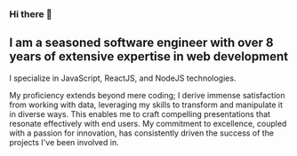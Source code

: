 ### Hi there 👋
## I am a seasoned software engineer with over 8 years of extensive expertise in web development
I specialize in JavaScript, ReactJS, and NodeJS technologies.

My proficiency extends beyond mere coding; I derive immense satisfaction from working with data, leveraging my skills to transform and manipulate it in diverse ways. This enables me to craft compelling presentations that resonate effectively with end users. My commitment to excellence, coupled with a passion for innovation, has consistently driven the success of the projects I've been involved in.


<!--
**maksym-nezhurin/maksym-nezhurin** is a ✨ _special_ ✨ repository because its `README.md` (this file) appears on your GitHub profile.

Here are some ideas to get you started:

- 🔭 I’m currently working on improving TypeScript and NextJS knowledge.
- 🌱 I’m currently learning NextJS, Laravel.
- 👯 I’m looking to collaborate on ...
- 🤔 I’m looking for help with ...
- 💬 Ask me about ...
- 📫 How to reach me: ...
- 😄 Pronouns: ...
- ⚡ Fun fact: ...
-->
